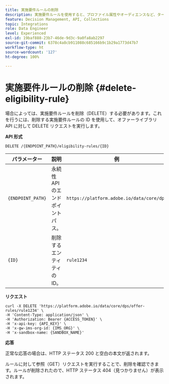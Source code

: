 ```yaml
---
title: 実施要件ルールの削除
description: 実施要件ルールを使用すると、プロファイル属性やオーディエンスなど、ターゲットにする項目に基づいて実施要件を満たす候補を定義できます。
feature: Decision Management, API, Collections
topic: Integrations
role: Data Engineer
level: Experienced
exl-id: 19baf888-23b7-46de-9d3c-9a0fa8ab2297
source-git-commit: 6378c4a8cb911088c685166b9c1b29a1773d47b7
workflow-type: ht
source-wordcount: '127'
ht-degree: 100%

---
```


# 実施要件ルールの削除 {#delete-eligibility-rule}

場合によっては、実施要件ルールを削除（DELETE）する必要があります。これを行うには、削除する実施要件ルールの ID を使用して、オファーライブラリ API に対して DELETE リクエストを実行します。

**API 形式**

```http
DELETE /{ENDPOINT_PATH}/eligibility-rules/{ID}
```

| パラメーター | 説明 | 例 |
| --------- | ----------- | ------- |
| `{ENDPOINT_PATH}` | 永続性 API のエンドポイントパス。 | `https://platform.adobe.io/data/core/dps` |
| `{ID}` | 削除するエンティティの ID。 | `rule1234` |

**リクエスト**

```shell
curl -X DELETE 'https://platform.adobe.io/data/core/dps/offer-rules/rule1234' \
-H 'Content-Type: application/json' \
-H 'Authorization: Bearer {ACCESS_TOKEN}' \
-H 'x-api-key: {API_KEY}' \
-H 'x-gw-ims-org-id: {IMS_ORG}' \
-H 'x-sandbox-name: {SANDBOX_NAME}'
```

**応答**

正常な応答の場合は、HTTP ステータス 200 と空白の本文が返されます。

ルールに対して参照（GET）リクエストを実行することで、削除を確認できます。ルールが削除されたので、HTTP ステータス 404（見つかりません）が表示されます。
